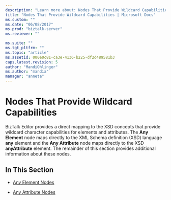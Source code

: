 ```yaml
---
description: "Learn more about: Nodes That Provide Wildcard Capabilities"
title: "Nodes That Provide Wildcard Capabilities | Microsoft Docs"
ms.custom: ""
ms.date: "06/08/2017"
ms.prod: "biztalk-server"
ms.reviewer: ""

ms.suite: ""
ms.tgt_pltfrm: ""
ms.topic: "article"
ms.assetid: 000e0c81-ca3e-4136-b225-df2d489581b3
caps.latest.revision: 5
author: "MandiOhlinger"
ms.author: "mandia"
manager: "anneta"
---
```

# Nodes That Provide Wildcard Capabilities
BizTalk Editor provides a direct mapping to the XSD concepts that provide wildcard character capabilities for elements and attributes. The **Any Element** node maps directly to the XML Schema definition (XSD) language **any** element and the **Any Attribute** node maps directly to the XSD **anyAttribute** element. The remainder of this section provides additional information about these nodes.  
  
## In This Section  
  
-   [Any Element Nodes](../core/any-element-nodes.md)  
  
-   [Any Attribute Nodes](../core/any-attribute-nodes.md)
